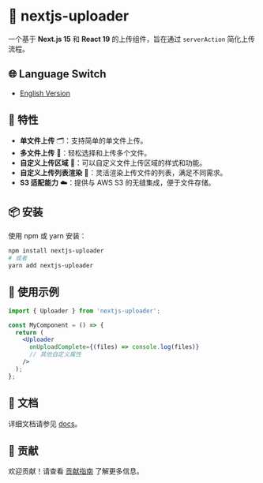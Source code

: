 # 🎉 nextjs-uploader

一个基于 **Next.js 15** 和 **React 19** 的上传组件，旨在通过 `serverAction` 简化上传流程。

## 🌐 Language Switch

- [English Version](./README.EN.md)

## 🚀 特性

- **单文件上传** 🗂️：支持简单的单文件上传。
- **多文件上传** 📁：轻松选择和上传多个文件。
- **自定义上传区域** 🎨：可以自定义文件上传区域的样式和功能。
- **自定义上传列表渲染** 📝：灵活渲染上传文件的列表，满足不同需求。
- **S3 适配能力** ☁️：提供与 AWS S3 的无缝集成，便于文件存储。

## 📦 安装

使用 npm 或 yarn 安装：

```bash
npm install nextjs-uploader
# 或者
yarn add nextjs-uploader
```

## 🌟 使用示例

```jsx
import { Uploader } from 'nextjs-uploader';

const MyComponent = () => {
  return (
    <Uploader
      onUploadComplete={(files) => console.log(files)}
      // 其他自定义属性
    />
  );
};
```

## 📖 文档

详细文档请参见 [docs](./docs)。

## 🤝 贡献

欢迎贡献！请查看 [贡献指南](./CONTRIBUTING.md) 了解更多信息。

